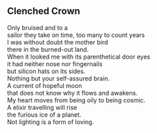 Clenched Crown
--------------
Only bruised and to a  
sailor they take on time, too many to count years  
I was without doubt the mother bird  
there in the burned-out land.  
When it looked me with its parenthetical door eyes  
it had neither nose nor fingernails  
but silicon hats on its sides.  
Nothing but your self-assured brain.  
A current of hopeful moon  
that does not know why it flows and awakens.  
My heart moves from being oily to being cosmic.  
A elixir travelling will rise  
the furious ice of a planet.  
Not lighting is a form of loving.  
